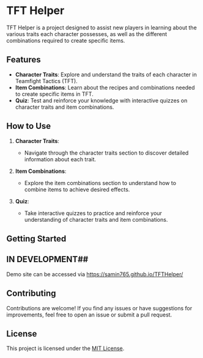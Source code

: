 # TFT Helper

TFT Helper is a project designed to assist new players in learning about the various traits each character possesses, as well as the different combinations required to create specific items.

## Features
- **Character Traits**: Explore and understand the traits of each character in Teamfight Tactics (TFT).
- **Item Combinations**: Learn about the recipes and combinations needed to create specific items in TFT.
- **Quiz**: Test and reinforce your knowledge with interactive quizzes on character traits and item combinations.

## How to Use
1. **Character Traits**:
   - Navigate through the character traits section to discover detailed information about each trait.
   
2. **Item Combinations**:
   - Explore the item combinations section to understand how to combine items to achieve desired effects.
   
3. **Quiz**:
   - Take interactive quizzes to practice and reinforce your understanding of character traits and item combinations.

## Getting Started

## IN DEVELOPMENT##
Demo site can be accessed via https://samin765.github.io/TFTHelper/
## Contributing
Contributions are welcome! If you find any issues or have suggestions for improvements, feel free to open an issue or submit a pull request.

## License
This project is licensed under the [MIT License](https://opensource.org/licenses/MIT).
